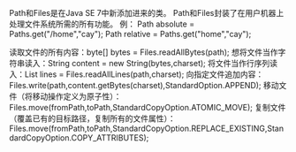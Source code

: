 Path和Files是在Java SE 7中新添加进来的类。
Path和Files封装了在用户机器上处理文件系统所需的所有功能。
例：
Path absolute = Paths.get("/home","cay");
Path relative = Paths.get("home","cay");

读取文件的所有内容：byte[] bytes = Files.readAllBytes(path);
想将文件当作字符串读入：String content = new String(bytes,charset);
将文件当作行序列读入：List<String> lines = Files.readAllLines(path,charset);
向指定文件追加内容：Files.write(path,content.getBytes(charset),StandardOption.APPEND);
移动文件（将移动操作定义为原子性）：Files.move(fromPath,toPath,StandardCopyOption.ATOMIC_MOVE);
复制文件（覆盖已有的目标路径，复制所有的文件属性）：Files.move(fromPath,toPath,StandardCopyOption.REPLACE_EXISTING,StandardCopyOption.COPY_ATTRIBUTES);

